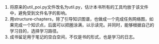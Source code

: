 1. 将原来的util_poi.py文件改名为util.py，估计本书所有的工具均放于该文件中，避免受到文件名字的影响。
2. 用structure-chapters，除了引导知识图谱，也做成一个完成任务网络图，如果完成一个知识点，后面可以把圈涂满，以示读完。并同时，能够根据自己的学习目的，选择学习路径。
3. 成书留足用于笔记的空白空间，不仅是书的形式，也是学习的日志。